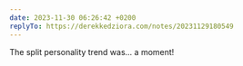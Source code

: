 ```yaml
---
date: 2023-11-30 06:26:42 +0200
replyTo: https://derekkedziora.com/notes/20231129180549
---
```

The split personality trend was... a moment!
